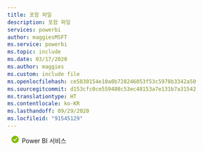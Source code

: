 ```yaml
---
title: 포함 파일
description: 포함 파일
services: powerbi
author: maggiesMSFT
ms.service: powerbi
ms.topic: include
ms.date: 03/17/2020
ms.author: maggies
ms.custom: include file
ms.openlocfilehash: ce5830154e10a0b728246053f53c5978b3342a50
ms.sourcegitcommit: d153cfc0ce559480c53ec48153a7e131b7a31542
ms.translationtype: HT
ms.contentlocale: ko-KR
ms.lasthandoff: 09/29/2020
ms.locfileid: "91545129"
---
```

![적용 대상](media/yes.png) Power BI 서비스